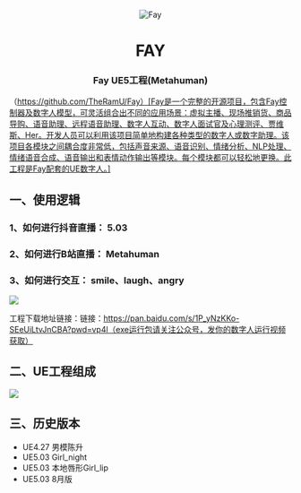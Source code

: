 <div align="center">
    <br>
    <img src="images/icon.png" alt="Fay">
    <h1>FAY</h1>
	<h3>Fay  UE5工程(Metahuman)</h3>
</div>



（https://github.com/TheRamU/Fay）[Fay是一个完整的开源项目，包含Fay控制器及数字人模型，可灵活组合出不同的应用场景：虚拟主播、现场推销货、商品导购、语音助理、远程语音助理、数字人互动、数字人面试官及心理测评、贾维斯、Her。开发人员可以利用该项目简单地构建各种类型的数字人或数字助理。该项目各模块之间耦合度非常低，包括声音来源、语音识别、情绪分析、NLP处理、情绪语音合成、语音输出和表情动作输出等模块。每个模块都可以轻松地更换。此工程是Fay配套的UE数字人。]

## **一、使用逻辑**

### **1、如何进行抖音直播：** 5.03
### **2、如何进行B站直播：** Metahuman
### **3、如何进行交互：** smile、laugh、angry

![](images/lucky.png)

工程下载地址链接：链接：https://pan.baidu.com/s/1P_yNzKKo-SEeUiLtvJnCBA?pwd=vp4l（exe运行包请关注公众号，发你的数字人运行视频获取）


## **二、UE工程组成**
![](images/chajian.png)


 ## **三、历史版本**

+ UE4.27 男模陈升
+ UE5.03 Girl_night
+ UE5.03 本地唇形Girl_lip
+ UE5.03 8月版
